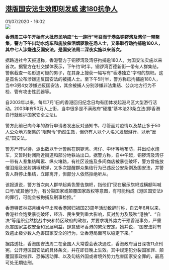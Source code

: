 <!--1593615398000-->
[港版国安法生效即刻发威 逮180抗争人](http://www.rfi.fr//cn/%E4%B8%AD%E5%9B%BD/20200701-%E6%B8%AF%E7%89%88%E5%9B%BD%E5%AE%89%E6%B3%95%E7%94%9F%E6%95%88%E5%8D%B3%E5%88%BB%E5%8F%91%E5%A8%81-%E9%80%AE180%E6%8A%97%E4%BA%89%E4%BA%BA)
------

<div>01/07/2020 - 16:02</div><img src="https://s.rfi.fr/media/display/77d5e702-bba3-11ea-9b3a-005056bf87d6/w:310/p:16x9/2020-07-01T104607Z_1683562852_RC2AKH90HJBG_RTRMADP_3_HONGKONG-PROTESTS-ANNIVERSARY.JPG"><p><strong>香港周三中午开始有大批市民响应“七一游行”号召而于港岛铜锣湾及湾仔一带聚集，警方下午出动水炮车和施放催泪烟驱散在场人士，又采取行动拘捕逾180人，其中七人涉嫌违反国安法，是国安法周二深夜实施以来首次。</strong></p><div class="t-content__body u-clearfix"><div class="m-interstitial"></div><p>据路透社今天报道称，香港警方于铜锣湾及湾仔拘捕逾180人，为国安法实施以来首次。据警方在社交媒体表示，下午约1时半，铜锣湾百德新街一带有人群集结，警察截查一名形迹可疑的男子，在其身上搜获一幅写有“香港独立”字句的旗帜。这是首名公布涉嫌违反国安法的被捕人士。至下午5时半，警方称已拘捕逾180人，当中3男4女涉嫌违反国安法，其余被捕人分别涉嫌非法集结、公众地方行为不检、管有攻击性武器等。</p><p>自2003年以来，每年7月1日的香港回归纪念日均有团体发起港岛区大型游行活动。2003年有50万人上街，当中很多是不满政府“硬推”基本法23条立法(即香港自行就维护国家安全立法)。</p><p>警方此前已向今年的游行申请者发出反对通知书，尽管面对疫情以及禁止多于50人公众地方聚集的“限聚令”仍然生效，但仍有人以个人名义发起游行，以示“反抗”国安法。</p><p>警方严阵以待，派出数以千计警察在铜锣湾、湾仔、中环等地布防，并出动水炮车，又暂时封闭附近街道和部分地铁站出口。据警方称，自中午起，铜锣湾及湾仔一带有人羣集结叫嚣、纵火堵路，有社区设施及多间商店被暴徒破坏，警方曾施放催泪烟及发射胡椒球弹，又多次提醒群众集结行为已违反公安条例及国安法，并警告人群停止集结，立即离开，但部分人依然拒绝听从。</p><p>该报道说，警方首次向人群举起紫色警告旗帜，指他们“现在展示旗帜或横额叫喊口号/或其他行为，有分裂国家或颠覆国家政权等意图，有可能构成《港区国安法》的罪行，可能会被拘捕及刑事检控。”</p><p>香港特首林郑月娥今早出席香港回归祖国23周年活动致辞时称，自去年6月以来，香港社会饱受暴徒破坏，经济、民生受到重大影响，反对势力及鼓吹“港独”、“自决”等组织公然挑战中央和特区政府的政权，并要求境外势力干预香港事务，严重危害国家主权安全和发展利益，肆意破坏香港的繁荣安定。她并说，“国安法将有效遏止极少数人危害国家安全的行为，让香港局面可以稳定下来。”</p><p>据路透社，香港国安法周二在全国人大常委会表决通过，香港政府当日深夜11点刊宪，公开港区国安法的具体条文，并在即日晚上生效。其中规定犯分裂国家罪、颠覆国家政权罪、恐怖活动罪、以及勾结外国或者境外势力危害国家安全罪的，最高可处无期徒刑。</p><div class="o-self-promo o-self-promo--nl o-self-promo--hidden" data-selfpromo-newsletter></div><div class="o-self-promo o-self-promo--app o-self-promo--hidden" data-selfpromo-app></div></div>
